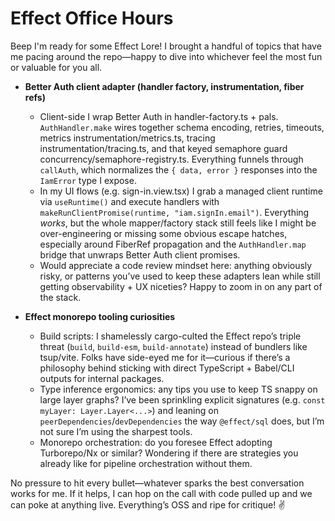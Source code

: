 # Effect Office Hours

Beep I'm ready for some Effect Lore! I brought a handful of topics that have me pacing around the repo—happy to dive into whichever feel the most fun or valuable for you all.

- **Better Auth client adapter (handler factory, instrumentation, fiber refs)**
  - Client-side I wrap Better Auth in handler-factory.ts + pals. `AuthHandler.make` wires together schema encoding, retries, timeouts, metrics instrumentation/metrics.ts, tracing instrumentation/tracing.ts, and that keyed semaphore guard concurrency/semaphore-registry.ts. Everything funnels through `callAuth`, which normalizes the `{ data, error }` responses into the `IamError` type I expose.
  - In my UI flows (e.g. sign-in.view.tsx) I grab a managed client runtime via `useRuntime()` and execute handlers with `makeRunClientPromise(runtime, "iam.signIn.email")`. Everything *works*, but the whole mapper/factory stack still feels like I might be over-engineering or missing some obvious escape hatches, especially around FiberRef propagation and the `AuthHandler.map` bridge that unwraps Better Auth client promises.
  - Would appreciate a code review mindset here: anything obviously risky, or patterns you’ve used to keep these adapters lean while still getting observability + UX niceties? Happy to zoom in on any part of the stack.

- **Effect monorepo tooling curiosities**
  - Build scripts: I shamelessly cargo-culted the Effect repo’s triple threat (`build`, `build-esm`, `build-annotate`) instead of bundlers like tsup/vite. Folks have side-eyed me for it—curious if there’s a philosophy behind sticking with direct TypeScript + Babel/CLI outputs for internal packages.
  - Type inference ergonomics: any tips you use to keep TS snappy on large layer graphs? I’ve been sprinkling explicit signatures (e.g. `const myLayer: Layer.Layer<...>`) and leaning on `peerDependencies`/`devDependencies` the way `@effect/sql` does, but I’m not sure I’m using the sharpest tools.
  - Monorepo orchestration: do you foresee Effect adopting Turborepo/Nx or similar? Wondering if there are strategies you already like for pipeline orchestration without them.

No pressure to hit every bullet—whatever sparks the best conversation works for me. If it helps, I can hop on the call with code pulled up and we can poke at anything live. Everything’s OSS and ripe for critique! ✌️

